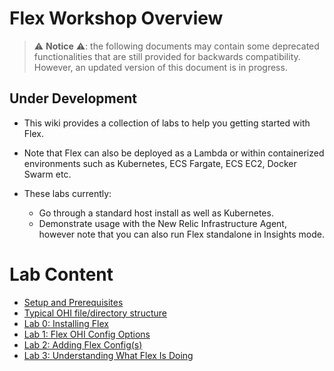 # Flex Workshop Overview

> ⚠️ **Notice** ⚠️: the following documents may contain some deprecated functionalities that
are still provided for backwards compatibility. However, an updated version of this
document is in progress. 

## Under Development

- This wiki provides a collection of labs to help you getting started with Flex. 

- Note that Flex can also be deployed as a Lambda or within containerized environments such as Kubernetes,  ECS Fargate, ECS EC2, Docker Swarm etc. 

- These labs currently:
    - Go through a standard host install as well as Kubernetes.
    - Demonstrate usage with the New Relic Infrastructure Agent, however note that you can also run Flex standalone in Insights mode.

# Lab Content

- [Setup and Prerequisites](setup_prerequisites.md)
- [Typical OHI file/directory structure](../basics/file_layout.md)
- [Lab 0: Installing Flex](lab0_installing.md)
- [Lab 1: Flex OHI Config Options](lab1_configuration.md)
- [Lab 2: Adding Flex Config(s)](lab2_adding_configs.md)
- [Lab 3: Understanding What Flex Is Doing](lab3_understand.md)